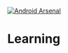 [![Android Arsenal](https://img.shields.io/badge/Android%20Arsenal-Material%20Search%20View-brightgreen.svg?style=flat)](https://android-arsenal.com/details/1/4765)
# Learning
